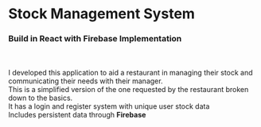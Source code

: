<h1>Stock Management System</h1>
<h3>Build in React with Firebase Implementation</h3>
<br/><br/>
I developed this application to aid a restaurant in managing their stock and communicating their needs with their manager.<br/>
This is a simplified version of the one requested by the restaurant broken down to the basics.<br/>
It has a login and register system with unique user stock data<br/>
Includes persistent data through <b>Firebase</b>
